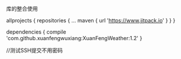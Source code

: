 库的整合使用

allprojects {
		repositories {
			...
			maven { url 'https://www.jitpack.io' }
		}
	}
  
  
  
  dependencies {
	        compile 'com.github.xuanfengwuxiang:XuanFengWeather:1.2'
	}


//测试SSH提交不用密码